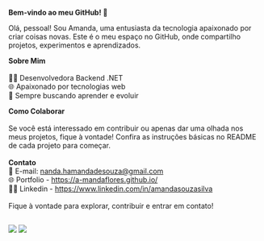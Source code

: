 
**Bem-vindo ao meu GitHub! 👋**<br/>

Olá, pessoal! Sou Amanda, uma entusiasta da tecnologia apaixonado por criar coisas novas. 
Este é o meu espaço no GitHub, onde compartilho projetos, experimentos e aprendizados.

**Sobre Mim**
<br/><br/>
👨‍💻 Desenvolvedora Backend .NET <br/>
🌐 Apaixonado por tecnologias web<br/>
🚀 Sempre buscando aprender e evoluir<br/>

**Como Colaborar**<br/><br/>
Se você está interessado em contribuir ou apenas dar uma olhada nos meus projetos, fique à vontade! Confira as instruções básicas no README de cada projeto para começar.
<br/><br/>
**Contato**<br/>
📧 E-mail: nanda.hamandadesouza@gmail.com<br/>
🌐 Portfolio - https://a-mandaflores.github.io/<br/>
👨‍💻 Linkedin - https://www.linkedin.com/in/amandasouzasilva<br/>
<br/>
Fique à vontade para explorar, contribuir e entrar em contato! 
  
  ##
  
  <div> 
  <a href = "mailto:manda.hamandadesouza@gmail.com"><img src="https://img.shields.io/badge/-Gmail-%23333?style=for-the-badge&logo=gmail&logoColor=white" target="_blank"></a>
  <a href="https://www.linkedin.com/in/amandasouzasilva" target="_blank"><img src="https://img.shields.io/badge/-LinkedIn-%230077B5?style=for-the-badge&logo=linkedin&logoColor=white" target="_blank"></a> 
 
</div>

